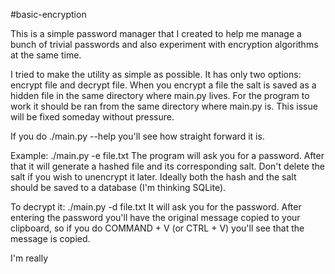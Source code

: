 #basic-encryption

This is a simple password manager that I created to help me manage a bunch of trivial passwords and also experiment with encryption algorithms at the same time.

I tried to make the utility as simple as possible. It has only two options: 
encrypt file and decrypt file. When you encrypt a file the salt is saved as a 
hidden file in the same directory where main.py lives. For the program to
work it should be ran from the same directory where main.py is. This issue 
will be fixed someday without pressure.

If you do ./main.py --help you'll see how straight forward it is.

Example:
	./main.py -e file.txt
The program will ask you for a password. After that it will generate a hashed
file and its corresponding salt. Don't delete the salt if you wish to
unencrypt it later. Ideally both the hash and the salt should be saved to a 
database (I'm thinking SQLite).

To decrypt it:
	./main.py -d file.txt
It will ask you for the password. After entering the password you'll have the
original message copied to your clipboard, so if you do COMMAND + V (or CTRL + V) you'll see that the message is copied.

I'm really